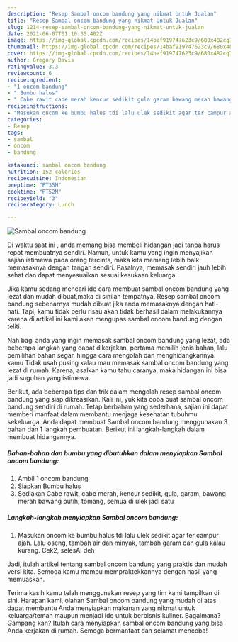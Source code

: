 ```yaml
---
description: "Resep Sambal oncom bandung yang nikmat Untuk Jualan"
title: "Resep Sambal oncom bandung yang nikmat Untuk Jualan"
slug: 1214-resep-sambal-oncom-bandung-yang-nikmat-untuk-jualan
date: 2021-06-07T01:10:35.402Z
image: https://img-global.cpcdn.com/recipes/14baf919747623c9/680x482cq70/sambal-oncom-bandung-foto-resep-utama.jpg
thumbnail: https://img-global.cpcdn.com/recipes/14baf919747623c9/680x482cq70/sambal-oncom-bandung-foto-resep-utama.jpg
cover: https://img-global.cpcdn.com/recipes/14baf919747623c9/680x482cq70/sambal-oncom-bandung-foto-resep-utama.jpg
author: Gregory Davis
ratingvalue: 3.3
reviewcount: 6
recipeingredient:
- "1 oncom bandung"
- " Bumbu halus"
- " Cabe rawit cabe merah kencur sedikit gula garam bawang merah bawang putih tomang semua di ulek jadi satu"
recipeinstructions:
- "Masukan oncom ke bumbu halus tdi lalu ulek sedikit agar ter campur ajah. Lalu oseng, tambah air dan minyak, tambah garam dan gula kalau kurang. Cek2, selesAi deh"
categories:
- Resep
tags:
- sambal
- oncom
- bandung

katakunci: sambal oncom bandung 
nutrition: 152 calories
recipecuisine: Indonesian
preptime: "PT35M"
cooktime: "PT52M"
recipeyield: "3"
recipecategory: Lunch

---
```



![Sambal oncom bandung](https://img-global.cpcdn.com/recipes/14baf919747623c9/680x482cq70/sambal-oncom-bandung-foto-resep-utama.jpg)

Di waktu  saat ini , anda memang bisa membeli hidangan jadi tanpa harus repot membuatnya sendiri. Namun, untuk kamu yang ingin menyajikan sajian istimewa pada orang tercinta, maka kita memang lebih baik memasaknya dengan tangan sendiri. Pasalnya, memasak sendiri jauh lebih sehat dan dapat menyesuaikan sesuai kesukaan keluarga.

Jika kamu sedang mencari ide cara membuat sambal oncom bandung yang lezat dan mudah dibuat,maka di sinilah tempatnya. Resep sambal oncom bandung  sebenarnya mudah dibuat jika anda memasaknya dengan hati-hati. Tapi, kamu tidak perlu risau akan tidak berhasil dalam melakukannya 
karena di artikel ini kami akan mengupas sambal oncom bandung dengan teliti.  



Nah bagi anda yang ingin memasak sambal oncom bandung yang lezat, ada beberapa langkah yang dapat dikerjakan, pertama memilih jenis bahan, lalu pemilihan bahan segar, hingga cara mengolah dan menghidangkannya. kamu Tidak usah pusing kalau mau memasak sambal oncom bandung yang lezat di rumah. Karena, asalkan kamu  tahu caranya, maka hidangan ini bisa jadi suguhan yang istimewa.

Berikut, ada beberapa tips dan trik dalam mengolah resep sambal oncom bandung yang siap dikreasikan. Kali ini, yuk kita coba buat sambal oncom bandung sendiri di rumah. Tetap berbahan yang sederhana, sajian ini dapat memberi manfaat dalam membantu menjaga kesehatan tubuhmu sekeluarga. Anda dapat membuat Sambal oncom bandung menggunakan 3 bahan dan 1 langkah pembuatan. Berikut ini langkah-langkah dalam membuat hidangannya.

<!--inarticleads1-->

##### Bahan-bahan dan bumbu yang dibutuhkan dalam menyiapkan Sambal oncom bandung:

1. Ambil 1 oncom bandung
1. Siapkan  Bumbu halus
1. Sediakan  Cabe rawit, cabe merah, kencur sedikit, gula, garam, bawang merah bawang putih, tomang, semua di ulek jadi satu




<!--inarticleads2-->

##### Langkah-langkah menyiapkan Sambal oncom bandung:

1. Masukan oncom ke bumbu halus tdi lalu ulek sedikit agar ter campur ajah. Lalu oseng, tambah air dan minyak, tambah garam dan gula kalau kurang. Cek2, selesAi deh




Jadi, itulah artikel tentang  sambal oncom bandung  yang praktis dan mudah versi kita. Semoga kamu mampu mempraktekkannya dengan hasil yang memuaskan. 

Terima kasih kamu telah menggunakan resep yang tim kami tampilkan di sini. Harapan kami, olahan  Sambal oncom bandung yang mudah di atas dapat membantu Anda menyiapkan makanan yang nikmat untuk keluarga/teman maupun menjadi ide untuk berbisnis kuliner. Bagaimana? Gampang kan? Itulah cara menyiapkan sambal oncom bandung yang bisa Anda kerjakan di rumah. Semoga bermanfaat dan selamat mencoba!

